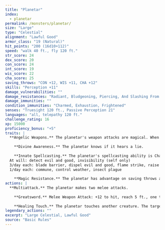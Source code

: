 ```yaml
---
title: "Planetar"
index:
  - planetar
permalink: /monsters/planetar/
size: "Large"
type: "Celestial"
alignment: "Lawful Good"
armor_class: "19 (Natural)"
hit_points: "200 (16d10+112)"
speed: "walk 40 ft., fly 120 ft."
str_score: 24
dex_score: 20
con_score: 24
int_score: 19
wis_score: 22
cha_score: 25
saving_throws: "CON +12, WIS +11, CHA +12"
skills: "Perception +11"
damage_vulnerabilities: ""
damage_resistances: "Radiant, Bludgeoning, Piercing, And Slashing From Nonmagical Weapons"
damage_immunities: ""
condition_immunities: "Charmed, Exhaustion, Frightened"
senses: "Truesight 120 ft., Passive Perception 21"
languages: "all, telepathy 120 ft."
challenge_rating: 16
xp: 15000
proficiency_bonus: "+5"
traits: |
  **Angelic Weapons.** The planetar's weapon attacks are magical. When the planetar hits with any weapon, the weapon deals an extra 5d8 radiant damage (included in the attack).
    
    **Divine Awareness.** The planetar knows if it hears a lie.
    
    **Innate Spellcasting.** The planetar's spellcasting ability is Charisma (spell save DC 20). The planetar can innately cast the following spells, requiring no material components:
  At will: detect evil and good, invisibility (self only)
  3/day each: blade barrier, dispel evil and good, flame strike, raise dead
  1/day each: commune, control weather, insect plague
    
    **Magic Resistance.** The planetar has advantage on saving throws against spells and other magical effects.
actions: |
  **Multiattack.** The planetar makes two melee attacks.
    
    **Greatsword.** Melee Weapon Attack: +12 to hit, reach 5 ft., one target. Hit: 21 (4d6 + 7) slashing damage plus 22 (5d8) radiant damage.
    
    **Healing Touch.** The planetar touches another creature. The target magically regains 30 (6d8 + 3) hit points and is freed from any curse, disease, poison, blindness, or deafness.  
legendary_actions: ""
excerpt: "Large Celestial, Lawful Good"
source: "Basic Rules"
---
```

